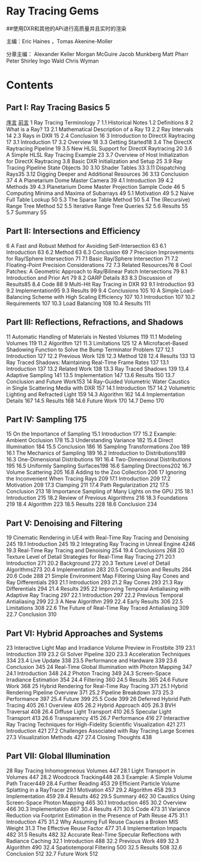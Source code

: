 # Ray Tracing Gems

##使用DXR和其他的APi进行高质量并且实时的渲染

主编：Eric Haines ，Tomas Akenine-Moller


分章主编：
Alexander Keller
Morgan McGuire
Jacob Munkberg
Matt Pharr
Peter Shirley
Ingo Wald
Chris Wyman

# Contents

## Part I: Ray Tracing Basics 5
[序言](Preface.md)
[前言](Foreword.md)
1 Ray Tracing Terminology 7
1.1 Historical Notes 
1.2 Definitions 8
2 What is a Ray? 13
2.1 Mathematical Description of a Ray 13
2.2 Ray Intervals 14
2.3 Rays in DXR 15
2.4 Conclusion 16
3 Introduction to DirectX Raytracing 17
3.1 Introduction 17
3.2 Overview 18
3.3 Getting Started18
3.4 The DirectX Raytracing Pipeline 19
3.5 New HLSL Support for DirectX Raytracing 20
3.6 A Simple HLSL Ray Tracing Example 23
3.7 Overview of Host Initialization for DirectX Raytracing 
3.8 Basic DXR Initialization and Setup 25
3.9 Ray Tracing Pipeline State Objects 30
3.10 Shader Tables 33
3.11 Dispatching Rays35
3.12 Digging Deeper and Additional Resources 36
3.13 Conclusion 37
4 A Planetarium Dome Master Camera 39
4.1 Introduction 39
4.2 Methods 39
4.3 Planetarium Dome Master Projection Sample Code 46
5 Computing Minima and Maxima of Subarrays 49
5.1 Motivation 49
5.2 Naive Full Table Lookup 50
5.3 The Sparse Table Method 50
5.4 The (Recursive) Range Tree Method 52
5.5 Iterative Range Tree Queries 52
5.6 Results 55
5.7 Summary 55
## Part II: Intersections and Efficiency 
6 A Fast and Robust Method for Avoiding
Self-Intersection 63
6.1 Introduction 63
6.2 Method 63
6.3 Conclusion 69
7 Precision Improvements for Ray/Sphere
Intersection 71
7.1 Basic Ray/Sphere Intersection 71
7.2 Floating-Point Precision Considerations 72
7.3 Related Resources76
8 Cool Patches: A Geometric Approach to Ray/Bilinear Patch Intersections 79
8.1 Introduction and Prior Art 79
8.2 GARP Details 83
8.3 Discussion of Results85
8.4 Code 88
9 Multi-Hit Ray Tracing in DXR 93
9.1 Introduction 93
9.2 Implementation95
9.3 Results 99
9.4 Conclusions 105
10 A Simple Load-Balancing Scheme with High
Scaling Efficiency 107
10.1 Introduction 107
10.2 Requirements 107
10.3 Load Balancing 108
10.4 Results 111
## Part III: Reflections, Refractions, and Shadows 
11 Automatic Handling of Materials in Nested
Volumes 119
11.1 Modeling Volumes 119
11.2 Algorithm 121
11.3 Limitations 125
12 A Microfacet-Based Shadowing Function to Solve
the Bump Terminator Problem 127
12.1 Introduction 127
12.2 Previous Work 128
12.3 Method 128
12.4 Results 133
13 Ray Traced Shadows: Maintaining Real-Time
Frame Rates 137
13.1 Introduction 137
13.2 Related Work 138
13.3 Ray Traced Shadows 139
13.4 Adaptive Sampling 141
13.5 Implementation 147
13.6 Results 150
13.7 Conclusion and Future Work153
14 Ray-Guided Volumetric Water Caustics in
Single Scattering Media with DXR 157
14.1 Introduction 157
14.2 Volumetric Lighting and Refracted Light 159
14.3 Algorithm 162
14.4 Implementation Details 167
14.5 Results 168
14.6 Future Work 170
14.7 Demo 170
## Part IV: Sampling 175
15 On the Importance of Sampling 
15.1 Introduction 177
15.2 Example: Ambient Occlusion 178
15.3 Understanding Variance 182
15.4 Direct Illumination 184
15.5 Conclusion 186
16 Sampling Transformations Zoo 189
16.1 The Mechanics of Sampling 189
16.2 Introduction to Distributions189
16.3 One-Dimensional Distributions 191
16.4 Two-Dimensional Distributions 195
16.5 Uniformly Sampling Surfaces198
16.6 Sampling Directions202
16.7 Volume Scattering 205
16.8 Adding to the Zoo Collection 206
17 Ignoring the Inconvenient When Tracing Rays 209
17.1 Introduction 209
17.2 Motivation 209
17.3 Clamping 211
17.4 Path Regularization 212
17.5 Conclusion 213
18 Importance Sampling of Many Lights on the GPU 215
18.1 Introduction 215
18.2 Review of Previous Algorithms 216
18.3 Foundations 219
18.4 Algorithm 223
18.5 Results 228
18.6 Conclusion 234
## Part V: Denoising and Filtering 
19 Cinematic Rendering in UE4 with Real-Time
Ray Tracing and Denoising 245
19.1 Introduction 245
19.2 Integrating Ray Tracing in Unreal Engine 4246
19.3 Real-Time Ray Tracing and Denoising 254
19.4 Conclusions 268
20 Texture Level of Detail Strategies for Real-Time Ray Tracing 271
20.1 Introduction 271
20.2 Background 272
20.3 Texture Level of Detail Algorithms273
20.4 Implementation 283
20.5 Comparison and Results 284
20.6 Code 288
21 Simple Environment Map Filtering Using Ray
Cones and Ray Differentials 293
21.1 Introduction 293
21.2 Ray Cones 293
21.3 Ray Differentials 294
21.4 Results 295
22 Improving Temporal Antialiasing with Adaptive Ray Tracing 297
22.1 Introduction 297
22.2 Previous Temporal Antialiasing 299
22.3 A New Algorithm 299
22.4 Early Results 306
22.5 Limitations 308
22.6 The Future of Real-Time Ray Traced Antialiasing 309
22.7 Conclusion 310
## Part VI: Hybrid Approaches and Systems 
23 Interactive Light Map and Irradiance Volume
Preview in Frostbite 319
23.1 Introduction 319
23.2 GI Solver Pipeline 320
23.3 Acceleration Techniques 334
23.4 Live Update 338
23.5 Performance and Hardware 339
23.6 Conclusion 345
24 Real-Time Global Illumination with Photon Mapping 347
24.1 Introduction 348
24.2 Photon Tracing 349
24.3 Screen-Space Irradiance Estimation 354
24.4 Filtering 360
24.5 Results 365
24.6 Future Work 368
25 Hybrid Rendering for Real-Time Ray Tracing 371
25.1 Hybrid Rendering Pipeline Overview 371
25.2 Pipeline Breakdown 373
25.3 Performance 397
25.4 Future 399
25.5 Code 399
26 Deferred Hybrid Path Tracing 405
26.1 Overview 405
26.2 Hybrid Approach 405
26.3 BVH Traversal 408
26.4 Diffuse Light Transport 410
26.5 Specular Light Transport 413
26.6 Transparency 415
26.7 Performance 416
27 Interactive Ray Tracing Techniques for High-Fidelity Scientific Visualization 421
27.1 Introduction 421
27.2 Challenges Associated with Ray Tracing Large Scenes 
27.3 Visualization Methods 427
27.4 Closing Thoughts 438
## Part VII: Global Illumination 
28 Ray Tracing Inhomogeneous Volumes 447
28.1 Light Transport in Volumes 447
28.2 Woodcock Tracking448
28.3 Example: A Simple Volume Path Tracer449
28.4 Further Reading 453
29 Efficient Particle Volume Splatting in a RayTracer 
29.1 Motivation 457
29.2 Algorithm 458
29.3 Implementation 459
29.4 Results 462
29.5 Summary 462
30 Caustics Using Screen-Space Photon Mapping 465
30.1 Introduction 465
30.2 Overview 466
30.3 Implementation 467
30.4 Results 471
30.5 Code 473
31 Variance Reduction via Footprint Estimation
in the Presence of Path Reuse 475
31.1 Introduction 475
31.2 Why Assuming Full Reuse Causes a Broken MIS Weight 
31.3 The Effective Reuse Factor 477
31.4 Implementation Impacts 482
31.5 Results 482
32 Accurate Real-Time Specular Reflections with Radiance Caching 
32.1 Introduction 488
32.2 Previous Work 489
32.3 Algorithm 490
32.4 Spatiotemporal Filtering 500
32.5 Results 508
32.6 Conclusion 512
32.7 Future Work 512
